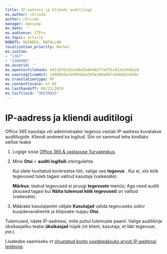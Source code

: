 ```yaml
---
title: IP-aadress ja kliendi auditilogi
ms.author: chrisda
author: chrisda
manager: dansimp
ms.date: ''
ms.audience: ITPro
ms.topic: article
ROBOTS: NOINDEX, NOFOLLOW
localization_priority: Normal
ms.custom:
- "1367"
- "3100005"
ms.assetid: ''
ms.openlocfilehash: e0119762d2a34bd2b0da827faf55c832e29d8a2b
ms.sourcegitcommit: 1d98db8acb9959aba3b5e308a567ade6b62da56c
ms.translationtype: MT
ms.contentlocale: et-EE
ms.lasthandoff: 08/22/2019
ms.locfileid: "36539025"
---
```

# <a name="identify-ip-address-and-client-in-audit-logs"></a>IP-aadress ja kliendi auditilogi

Office 365 kasutaja või administraator tegevus vastab IP-aadress kuvatakse auditilogide. Kliendi andmed ka logitud. Siin on sammud teha kindlaks sellise teabe

1. Logige sisse [Office 365 & vastavuse Turvakeskus](https://protection.office.com/).

2. Mine **Otsi** > **auditi logifaili** otsingulehte.

   Kui olete huvitatud konkreetse töö, valige see **tegevus** . Kui ei, siis kõik tegevused tuleb tagasi valitud kasutaja (vaikesäte).

   **Märkus**: teatud tegevused ei pruugi **tegevuste** menüü; Aga need auditi üksused tagasi kui **Näita tulemust kõik tegevused** on valitud (vaikesäte).

3. Määrake kasutajanimi väljale **Kasutajad** valida tegevuseks sobiv kuupäevavahemik ja klõpsake nuppu **Otsi**.

Tulemused, näete IP-aadressi, mille puhul tulemuste paanil. Valige auditikirje üksikasjaliku teabe **üksikasjad** hüpik (nt klient, kasutaja, et läbi tegevuse, jne.).

Lisateabe saamiseks vt [ohustatud konto juurdepääsuks arvuti IP-aadressi leidmine](https://docs.microsoft.com/office365/securitycompliance/auditing-troubleshooting-scenarios#finding-the-ip-address-of-the-computer-used-to-access-a-compromised-account).
